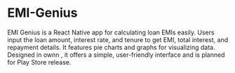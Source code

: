 # EMI-Genius
EMI Genius is a React Native app for calculating loan EMIs easily. 
Users input the loan amount, interest rate, and tenure to get EMI, total interest, and repayment details. 
It features pie charts and graphs for visualizing data. Designed in ownn , it offers a simple, user-friendly interface and is planned for Play Store release.
